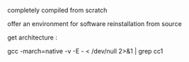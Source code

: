 completely compiled from scratch

offer an environment for software reinstallation from source


get architecture :

gcc -march=native -v -E - < /dev/null 2>&1 | grep cc1
